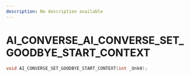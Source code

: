 ```yaml
---
description: No description available 
---
```


# AI_CONVERSE\_AI_CONVERSE_SET_GOODBYE_START_CONTEXT

```cpp
void AI_CONVERSE_SET_GOODBYE_START_CONTEXT(int _Unk0);
```